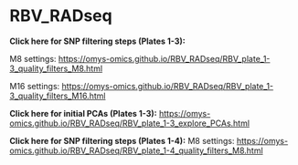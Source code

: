 # RBV_RADseq

**Click here for SNP filtering steps (Plates 1-3):**

M8 settings: https://omys-omics.github.io/RBV_RADseq/RBV_plate_1-3_quality_filters_M8.html

M16 settings: https://omys-omics.github.io/RBV_RADseq/RBV_plate_1-3_quality_filters_M16.html

**Click here for initial PCAs (Plates 1-3):**
https://omys-omics.github.io/RBV_RADseq/RBV_plate_1-3_explore_PCAs.html


**Click here for SNP filtering steps (Plates 1-4):**
M8 settings: https://omys-omics.github.io/RBV_RADseq/RBV_plate_1-4_quality_filters_M8.html

